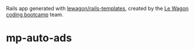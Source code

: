 Rails app generated with [lewagon/rails-templates](https://github.com/lewagon/rails-templates), created by the [Le Wagon coding bootcamp](https://www.lewagon.com) team.
# mp-auto-ads
